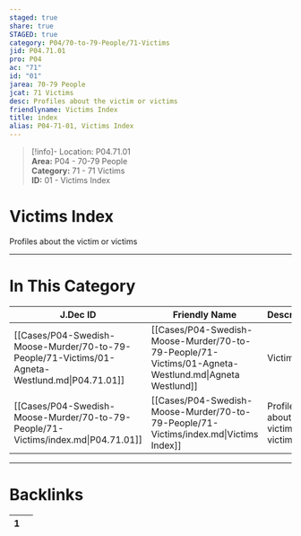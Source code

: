 ```yaml
---  
staged: true  
share: true  
STAGED: true  
category: P04/70-to-79-People/71-Victims  
jid: P04.71.01  
pro: P04  
ac: "71"  
id: "01"  
jarea: 70-79 People  
jcat: 71 Victims  
desc: Profiles about the victim or victims  
friendlyname: Victims Index  
title: index  
alias: P04-71-01, Victims Index  
---  
```

  
>[!info]- Location: P04.71.01  
>**Area:** P04 - 70-79 People  
>**Category:** 71 - 71 Victims  
>**ID:** 01 - Victims Index  
  
# Victims Index  
  
Profiles about the victim or victims  
   
  
  
---  
# In This Category  
  
| J.Dec ID                                                                                       | Friendly Name                                                                                        | Description                          |  
| ---------------------------------------------------------------------------------------------- | ---------------------------------------------------------------------------------------------------- | ------------------------------------ |  
| [[Cases/P04-Swedish-Moose-Murder/70-to-79-People/71-Victims/01-Agneta-Westlund.md\|P04.71.01]] | [[Cases/P04-Swedish-Moose-Murder/70-to-79-People/71-Victims/01-Agneta-Westlund.md\|Agneta Westlund]] | Victim                               |  
| [[Cases/P04-Swedish-Moose-Murder/70-to-79-People/71-Victims/index.md\|P04.71.01]]              | [[Cases/P04-Swedish-Moose-Murder/70-to-79-People/71-Victims/index.md\|Victims Index]]                | Profiles about the victim or victims |  
  
  
---  
# Backlinks  
<div><table class="dataview table-view-table"><thead class="table-view-thead"><tr class="table-view-tr-header"><th class="table-view-th"><span></span><span class="dataview small-text">1</span></th><th class="table-view-th"><span></span></th></tr></thead><tbody class="table-view-tbody"></tbody></table></div>